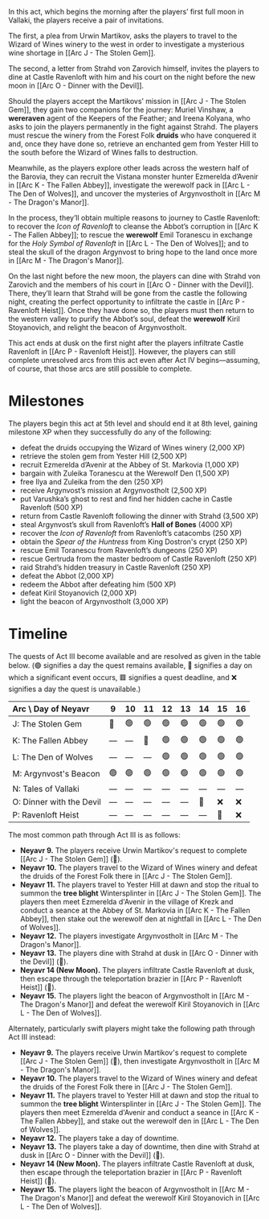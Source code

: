 In this act, which begins the morning after the players’ first full moon in Vallaki, the players receive a pair of invitations.

The first, a plea from Urwin Martikov, asks the players to travel to the Wizard of Wines winery to the west in order to investigate a mysterious wine shortage in [[Arc J - The Stolen Gem]].

The second, a letter from Strahd von Zarovich himself, invites the players to dine at Castle Ravenloft with him and his court on the night before the new moon in [[Arc O - Dinner with the Devil]].

Should the players accept the Martikovs’ mission in [[Arc J - The Stolen Gem]], they gain two companions for the journey: Muriel Vinshaw, a **wereraven** agent of the Keepers of the Feather; and Ireena Kolyana, who asks to join the players permanently in the fight against Strahd. The players must rescue the winery from the Forest Folk **druids** who have conquered it and, once they have done so, retrieve an enchanted gem from Yester Hill to the south before the Wizard of Wines falls to destruction.

Meanwhile, as the players explore other leads across the western half of the Barovia, they can recruit the Vistana monster hunter Ezmerelda d’Avenir in [[Arc K - The Fallen Abbey]], investigate the werewolf pack in [[Arc L - The Den of Wolves]], and uncover the mysteries of Argynvostholt in [[Arc M - The Dragon's Manor]].

In the process, they’ll obtain multiple reasons to journey to Castle Ravenloft: to recover the *Icon of Ravenloft* to cleanse the Abbot’s corruption in [[Arc K - The Fallen Abbey]]; to rescue the **werewolf** Emil Toranescu in exchange for the *Holy Symbol of Ravenloft* in [[Arc L - The Den of Wolves]]; and to steal the skull of the dragon Argynvost to bring hope to the land once more in [[Arc M - The Dragon's Manor]].

On the last night before the new moon, the players can dine with Strahd von Zarovich and the members of his court in [[Arc O - Dinner with the Devil]]. There, they’ll learn that Strahd will be gone from the castle the following night, creating the perfect opportunity to infiltrate the castle in [[Arc P - Ravenloft Heist]]. Once they have done so, the players must then return to the western valley to purify the Abbot’s soul, defeat the **werewolf** Kiril Stoyanovich, and relight the beacon of Argynvostholt.

This act ends at dusk on the first night after the players infiltrate Castle Ravenloft in [[Arc P - Ravenloft Heist]]. However, the players can still complete unresolved arcs from this act even after Act IV begins—assuming, of course, that those arcs are still possible to complete.
# Milestones
The players begin this act at 5th level and should end it at 8th level, gaining milestone XP when they successfully do any of the following:

* defeat the druids occupying the Wizard of Wines winery (2,000 XP)
* retrieve the stolen gem from Yester Hill (2,500 XP)
* recruit Ezmerelda d’Avenir at the Abbey of St. Markovia (1,000 XP)
* bargain with Zuleika Toranescu at the Werewolf Den (1,500 XP)
* free Ilya and Zuleika from the den (250 XP)
* receive Argynvost’s mission at Argynvostholt (2,500 XP)
* put Varushka’s ghost to rest and find her hidden cache in Castle Ravenloft (500 XP)
* return from Castle Ravenloft following the dinner with Strahd (3,500 XP)
* steal Argynvost’s skull from Ravenloft’s **Hall of Bones** (4000 XP)
* recover the *Icon of Ravenloft* from Ravenloft’s catacombs (250 XP)
* obtain the *Spear of the Huntress* from King Dostron's crypt (250 XP)
* rescue Emil Toranescu from Ravenloft’s dungeons (250 XP)
* rescue Gertruda from the master bedroom of Castle Ravenloft (250 XP)
* raid Strahd’s hidden treasury in Castle Ravenloft (250 XP)
* defeat the Abbot (2,000 XP)
* redeem the Abbot after defeating him (500 XP)
* defeat Kiril Stoyanovich (2,000 XP)
* light the beacon of Argynvostholt (3,000 XP)
# Timeline
The quests of Act III become available and are resolved as given in the table below. (🟢 signifies a day the quest remains available, 🔶 signifies a day on which a significant event occurs, 🟥 signifies a quest deadline, and ❌ signifies a day the quest is unavailable.)

| Arc \ Day of Neyavr      | 9   | 10  | 11  | 12  | 13  | 14  | 15  | 16  |
| :----------------------- | --- | --- | --- | --- | --- | --- | --- | --- |
| J: The Stolen Gem        | 🔶  | 🟢  | 🟢  | 🟢  | 🟢  | 🟢  | 🟢  | 🟢  |
| K: The Fallen Abbey      | —   | —   | 🔶  | 🟢  | 🟢  | 🟢  | 🟢  | 🟢  |
| L: The Den of Wolves     | —   | —   | —   | 🟢  | 🟢  | 🟢  | 🟢  | 🟢  |
| M: Argynvost's Beacon    | 🟢  | 🟢  | 🟢  | 🟢  | 🟢  | 🟢  | 🟢  | 🟢  |
| N: Tales of Vallaki      | —   | —   | —   | —   | —   | —   | —   | —   |
| O: Dinner with the Devil | —   | —   | —   | —   | —   | 🔶  | ❌   | ❌   |
| P: Ravenloft Heist       | —   | —   | —   | —   | —   | —   | 🔶  | ❌   |

The most common path through Act III is as follows:

* **Neyavr 9.** The players receive Urwin Martikov's request to complete [[Arc J - The Stolen Gem]] (🔶).
* **Neyavr 10.** The players travel to the Wizard of Wines winery and defeat the druids of the Forest Folk there in [[Arc J - The Stolen Gem]].
* **Neyavr 11.** The players travel to Yester Hill at dawn and stop the ritual to summon the **tree blight** Wintersplinter in [[Arc J - The Stolen Gem]]. The players then meet Ezmerelda d'Avenir in the village of Krezk and conduct a seance at the Abbey of St. Markovia in [[Arc K - The Fallen Abbey]], then stake out the werewolf den at nightfall in [[Arc L - The Den of Wolves]].
* **Neyavr 12.** The players investigate Argynvostholt in [[Arc M - The Dragon's Manor]].
* **Neyavr 13.** The players dine with Strahd at dusk in [[Arc O - Dinner with the Devil]] (🔶).
* **Neyavr 14 (New Moon).** The players infiltrate Castle Ravenloft at dusk, then escape through the teleportation brazier in [[Arc P - Ravenloft Heist]] (🔶).
* **Neyavr 15.** The players light the beacon of Argynvostholt in [[Arc M - The Dragon's Manor]] and defeat the werewolf Kiril Stoyanovich in [[Arc L - The Den of Wolves]].

Alternately, particularly swift players might take the following path through Act III instead:

* **Neyavr 9.** The players receive Urwin Martikov's request to complete [[Arc J - The Stolen Gem]] (🔶), then investigate Argynvostholt in [[Arc M - The Dragon's Manor]].
* **Neyavr 10.** The players travel to the Wizard of Wines winery and defeat the druids of the Forest Folk there in [[Arc J - The Stolen Gem]].
* **Neyavr 11.** The players travel to Yester Hill at dawn and stop the ritual to summon the **tree blight** Wintersplinter in [[Arc J - The Stolen Gem]]. The players then meet Ezmerelda d'Avenir and conduct a seance in [[Arc K - The Fallen Abbey]], and stake out the werewolf den in [[Arc L - The Den of Wolves]].
* **Neyavr 12.** The players take a day of downtime.
* **Neyavr 13.** The players take a day of downtime, then dine with Strahd at dusk in [[Arc O - Dinner with the Devil]] (🔶).
* **Neyavr 14 (New Moon).** The players infiltrate Castle Ravenloft at dusk, then escape through the teleportation brazier in [[Arc P - Ravenloft Heist]] (🔶).
* **Neyavr 15.** The players light the beacon of Argynvostholt in [[Arc M - The Dragon's Manor]] and defeat the werewolf Kiril Stoyanovich in [[Arc L - The Den of Wolves]].
